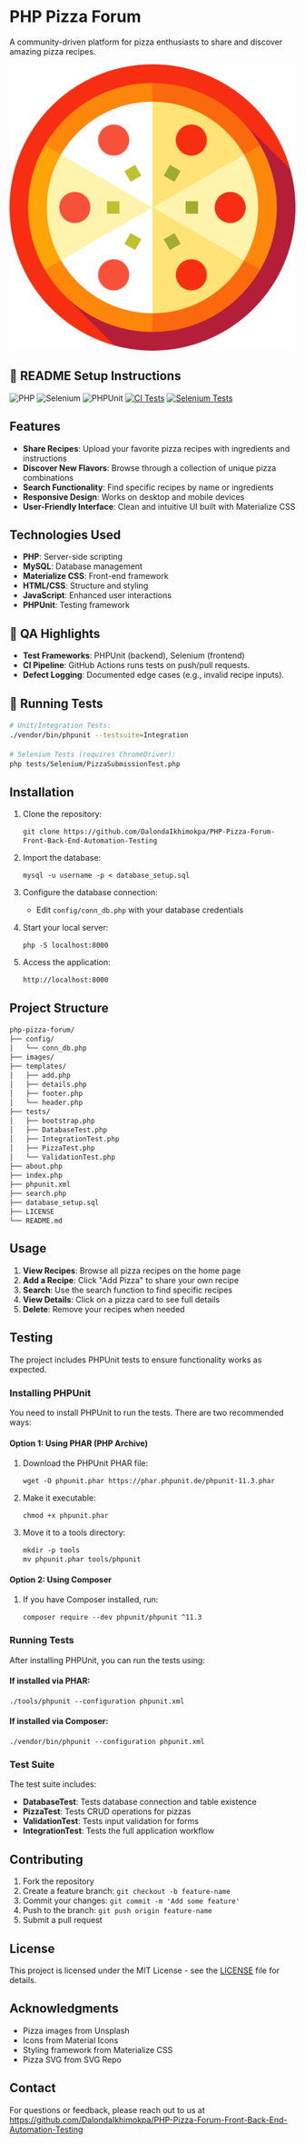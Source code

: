 # PHP Pizza Forum

A community-driven platform for pizza enthusiasts to share and discover amazing pizza recipes.

![PHP Pizza Forum Screenshot](images/pizza-svgrepo-com.svg)

## 🏁 README Setup Instructions

![PHP](https://img.shields.io/badge/PHP-Ready-blue)
![Selenium](https://img.shields.io/badge/Selenium-Integrated-green)
![PHPUnit](https://img.shields.io/badge/PHPUnit-Tested-success)
[![CI Tests](https://github.com/DalondaIkhimokpa/PHP-Pizza-Forum-Front-Back-End-Automation-Testing/actions/workflows/ci.yml/badge.svg)](https://github.com/DalondaIkhimokpa/PHP-Pizza-Forum-Front-Back-End-Automation-Testing/actions/workflows/ci.yml)
[![Selenium Tests](https://github.com/DalondaIkhimokpa/PHP-Pizza-Forum-Front-Back-End-Automation-Testing/actions/workflows/smoke-test.yml/badge.svg)](https://github.com/DalondaIkhimokpa/PHP-Pizza-Forum-Front-Back-End-Automation-Testing/actions/workflows/smoke-test.yml)

## Features

- **Share Recipes**: Upload your favorite pizza recipes with ingredients and instructions
- **Discover New Flavors**: Browse through a collection of unique pizza combinations
- **Search Functionality**: Find specific recipes by name or ingredients
- **Responsive Design**: Works on desktop and mobile devices
- **User-Friendly Interface**: Clean and intuitive UI built with Materialize CSS

## Technologies Used

- **PHP**: Server-side scripting
- **MySQL**: Database management
- **Materialize CSS**: Front-end framework
- **HTML/CSS**: Structure and styling
- **JavaScript**: Enhanced user interactions
- **PHPUnit**: Testing framework


## 🧪 QA Highlights

- **Test Frameworks**: PHPUnit (backend), Selenium (frontend)
- **CI Pipeline**: GitHub Actions runs tests on push/pull requests.
- **Defect Logging**: Documented edge cases (e.g., invalid recipe inputs).

## 🚀 Running Tests

```bash
# Unit/Integration Tests:  
./vendor/bin/phpunit --testsuite=Integration  

# Selenium Tests (requires ChromeDriver):  
php tests/Selenium/PizzaSubmissionTest.php  
```


## Installation

1. Clone the repository:

   ```
   git clone https://github.com/DalondaIkhimokpa/PHP-Pizza-Forum-Front-Back-End-Automation-Testing
   ```
2. Import the database:

   ```
   mysql -u username -p < database_setup.sql
   ```
3. Configure the database connection:

   - Edit `config/conn_db.php` with your database credentials
4. Start your local server:

   ```
   php -S localhost:8000
   ```
5. Access the application:

   ```
   http://localhost:8000
   ```

## Project Structure

```
php-pizza-forum/
├── config/
│   └── conn_db.php
├── images/
├── templates/
│   ├── add.php
│   ├── details.php
│   ├── footer.php
│   └── header.php
├── tests/
│   ├── bootstrap.php
│   ├── DatabaseTest.php
│   ├── IntegrationTest.php
│   ├── PizzaTest.php
│   └── ValidationTest.php
├── about.php
├── index.php
├── phpunit.xml
├── search.php
├── database_setup.sql
├── LICENSE
└── README.md
```

## Usage

1. **View Recipes**: Browse all pizza recipes on the home page
2. **Add a Recipe**: Click "Add Pizza" to share your own recipe
3. **Search**: Use the search function to find specific recipes
4. **View Details**: Click on a pizza card to see full details
5. **Delete**: Remove your recipes when needed

## Testing

The project includes PHPUnit tests to ensure functionality works as expected.

### Installing PHPUnit

You need to install PHPUnit to run the tests. There are two recommended ways:

#### Option 1: Using PHAR (PHP Archive)

1. Download the PHPUnit PHAR file:

   ```
   wget -O phpunit.phar https://phar.phpunit.de/phpunit-11.3.phar
   ```
2. Make it executable:

   ```
   chmod +x phpunit.phar
   ```
3. Move it to a tools directory:

   ```
   mkdir -p tools
   mv phpunit.phar tools/phpunit
   ```

#### Option 2: Using Composer

1. If you have Composer installed, run:
   ```
   composer require --dev phpunit/phpunit ^11.3
   ```

### Running Tests

After installing PHPUnit, you can run the tests using:

#### If installed via PHAR:

```
./tools/phpunit --configuration phpunit.xml
```

#### If installed via Composer:

```
./vendor/bin/phpunit --configuration phpunit.xml
```

### Test Suite

The test suite includes:

- **DatabaseTest**: Tests database connection and table existence
- **PizzaTest**: Tests CRUD operations for pizzas
- **ValidationTest**: Tests input validation for forms
- **IntegrationTest**: Tests the full application workflow

## Contributing

1. Fork the repository
2. Create a feature branch: `git checkout -b feature-name`
3. Commit your changes: `git commit -m 'Add some feature'`
4. Push to the branch: `git push origin feature-name`
5. Submit a pull request

## License

This project is licensed under the MIT License - see the [LICENSE](LICENSE) file for details.

## Acknowledgments

- Pizza images from Unsplash
- Icons from Material Icons
- Styling framework from Materialize CSS
- Pizza SVG from SVG Repo

## Contact

For questions or feedback, please reach out to us at https://github.com/DalondaIkhimokpa/PHP-Pizza-Forum-Front-Back-End-Automation-Testing
